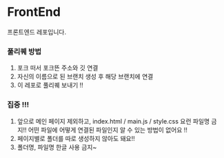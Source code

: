 # FrontEnd
프론트엔드 레포입니다.

### 풀리퀘 방법
1. 포크 떠서 포크뜬 주소와 깃 연결
2. 자신의 이름으로 된 브랜치 생성 후 해당 브랜치에 연결
3. 이 레포로 풀리퀘 보내기 !!

### 집중 !!!
1. 앞으로 메인 페이지 제외하고, index.html / main.js / style.css 요런
   파일명 금지!! 어떤 파일에 어떻게 연결된 파일인지 알 수 있는 방법이 없어요 !!
2. 페이지별로 폴더를 따로 생성하지 않아도 돼요!!
3. 폴더명, 파일명 한글 사용 금지~
